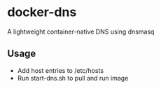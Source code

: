 # docker-dns
A lightweight container-native DNS using dnsmasq


## Usage
- Add host entries to /etc/hosts
- Run start-dns.sh to pull and run image
